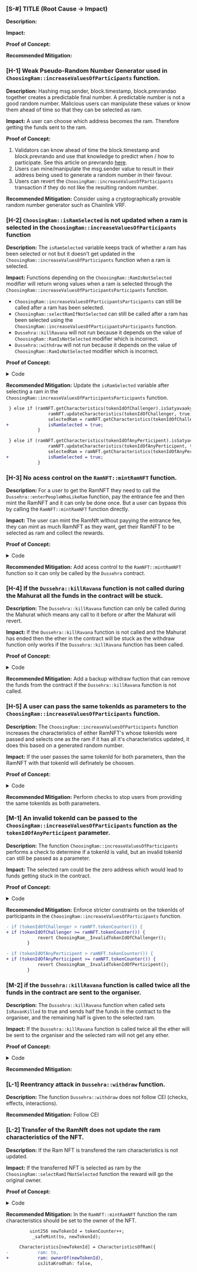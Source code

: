 ### [S-#] TITLE (Root Cause -> Impact)

**Description:** 

**Impact:** 

**Proof of Concept:**

**Recommended Mitigation:** 


### [H-1] Weak Pseudo-Random Number Generator used in `ChoosingRam::increaseValuesOfParticipants` function.

**Description:** Hashing msg.sender, block.timestamp, block.prevrandao together creates a predictable final number. A predictable number is not a good random number. Malicious users can manipulate these values or know them ahead of time so that they can be selected as ram.

**Impact:** A user can choose which address becomes the ram. Therefore getting the funds sent to the ram.

**Proof of Concept:**
1. Validators can know ahead of time the block.timestamp and block.prevrando and use that knowledge to predict when / how to participate. See this article on prevrando [here](https://medium.com/@alexbabits/why-block-prevrandao-is-a-useless-dangerous-trap-and-how-to-fix-it-5367ed3c6dfc). 
2. Users can mine/manipulate the msg.sender value to result in their address being used to generate a random number in their favour.
3. Users can revert the `ChoosingRam::increaseValuesOfParticipants` transaction if they do not like the resulting random number.

**Recommended Mitigation:** Consider using a cryptographically provable random number generator such as Chainlink VRF.


### [H-2] `ChoosingRam::isRamSelected` is not updated when a ram is selected in the `ChoosingRam::increaseValuesOfParticipants` function

**Description:** The `isRamSelected` variable keeps track of whether a ram has been selected or not but it doesn't get updated in the `ChoosingRam::increaseValuesOfParticipants` function when a ram is selected. 

**Impact:** Functions depending on the `ChoosingRam::RamIsNotSelected` modifier will return wrong values when a ram is selected through the `ChoosingRam::increaseValuesOfParticipantsParticipants` function.
- `ChoosingRam::increaseValuesOfParticipantsParticipants` can still be called after a ram has been selected.
- `ChoosingRam::selectRamIfNotSelected` can still be called after a ram has been selected using the `ChoosingRam::increaseValuesOfParticipantsParticipants` function.
- `Dussehra::killRavana` will not run because it depends on the value of `ChoosingRam::RamIsNotSelected` modifier which is incorrect.
- `Dussehra::withdraw` will not run because it depends on the value of `ChoosingRam::RamIsNotSelected` modifier which is incorrect.

**Proof of Concept:**
<details>
<summary> Code</summary>

```javascript
  function test_IsRamSelectedNotUpdated() public Moreparticipants {
        vm.startPrank(player1);
        choosingRam.increaseValuesOfParticipants(0, 1);
        choosingRam.increaseValuesOfParticipants(0, 1);
        choosingRam.increaseValuesOfParticipants(0, 1);
        choosingRam.increaseValuesOfParticipants(0, 1);
        choosingRam.increaseValuesOfParticipants(0, 1);
        vm.stopPrank();

        assertEq(ramNFT.getCharacteristics(1).isJitaKrodhah, true);
        assertEq(ramNFT.getCharacteristics(1).isDhyutimaan, true);
        assertEq(ramNFT.getCharacteristics(1).isVidvaan, true);
        assertEq(ramNFT.getCharacteristics(1).isAatmavan, true);
        assertEq(ramNFT.getCharacteristics(1).isSatyavaakyah, true);
        assertEq(choosingRam.selectedRam(), player2);
        // ---  isRamSelected is not set to true after ram has been selected ----------
        assertNotEq(choosingRam.isRamSelected(), true);

        // ------ The function selectRamIfNotSelected still runs when a ram has been selected -------
        vm.warp(1728691200 + 1);
        vm.startPrank(organiser);
        choosingRam.selectRamIfNotSelected();
        vm.stopPrank();
        //---- The selected Ram has been changed ----------
        assertEq(choosingRam.selectedRam(), player3);
        assertEq(choosingRam.isRamSelected(), true);
    }
```
</details>

**Recommended Mitigation:** Update the `isRamSelected` variable after selecting a ram in the `ChoosingRam::increaseValuesOfParticipantsParticipants` function.

```diff
 } else if (ramNFT.getCharacteristics(tokenIdOfChallenger).isSatyavaakyah == false){
                ramNFT.updateCharacteristics(tokenIdOfChallenger, true, true, true, true, true);
                selectedRam = ramNFT.getCharacteristics(tokenIdOfChallenger).ram;
+               isRamSelected = true;
            }
```
```diff
 } else if (ramNFT.getCharacteristics(tokenIdOfAnyPerticipent).isSatyavaakyah == false){
                ramNFT.updateCharacteristics(tokenIdOfAnyPerticipent, true, true, true, true, true);
                selectedRam = ramNFT.getCharacteristics(tokenIdOfAnyPerticipent).ram;
+               isRamSelected = true;
            }
```


### [H-3] No acess control on the `RamNFT::mintRamNFT` function.

**Description:** For a user to get the RamNFT they need to call the `Dussehra::enterPeopleWhoLikeRam` function, pay the entrance fee and then mint the RamNFT and it can only be done once. But a user can bypass this by calling the `RamNFT::mintRamNFT` function directly.

**Impact:** The user can mint the RamNft without payying the entrance fee, they can mint as much RamNFT as they want, get their RamNFT to be selected as ram and collect the rewards.

**Proof of Concept:**
<details>
<summary> Code </summary>

```javascript
    function test_CanMintNftWithoutPaying() public {
        vm.startPrank(player1);
        ramNFT.mintRamNFT(player1);
        vm.stopPrank();

        assertEq(ramNFT.ownerOf(0), player1);
    }
```
</details>

**Recommended Mitigation:** Add acess control to the `RamNFT::mintRamNFT` function so it can only be called by the `Dussehra` contract.


### [H-4] If the `Dussehra::killRavana` function is not called during the Mahurat all the funds in the contract will be stuck.

**Description:** The `Dussehra::killRavana` function can only be called during the Mahurat which means any call to it before or after the Mahurat will revert.

**Impact:** If the `Dussehra::killRavana` function is not called and the Mahurat has ended then the ether in the contract will be stuck as the withdraw function only works if the `Dussehra::killRavana` function has been called.

**Proof of Concept:**
<details>
<summary>Code</summary>

```javascript
  function test_RavannaNotKilled() public Moreparticipants selectedRam {
        vm.warp(1728777669 + 1);
        vm.expectRevert(
            abi.encodeWithSelector(Dussehra__MahuratIsFinished.selector)
        );
        vm.startPrank(player2);
        dussehra.killRavana();
        vm.stopPrank();

        vm.expectRevert();
        vm.startPrank(player3);
        dussehra.withdraw();
        vm.stopPrank();
    }
```

</details>

**Recommended Mitigation:** Add a backup withdraw fuction that can remove the funds from the contract if the `Dussehra::killRavana` function is not called.

### [H-5] A user can pass the same tokenIds as parameters to the `ChoosingRam::increaseValuesOfParticipants` function.

**Description:** The `ChoosingRam::increaseValuesOfParticipants` function increases the characteristics of either RamNFT's whose tokenIds were passed and selects one as the ram if it has all it's characteristics updated, it does this based on a generated random number.

**Impact:** If the user passes the same tokenId for both parameters, then the RamNFT with that tokenId will definately be choosen.

**Proof of Concept:**
<details>
<summary>Code</summary>

```javascript
function test_SameTokenIds() public Moreparticipants {
        // valid tokenIds are 0,1,2.
        vm.startPrank(player1);
        choosingRam.increaseValuesOfParticipants(0, 0);
        choosingRam.increaseValuesOfParticipants(0, 0);
        choosingRam.increaseValuesOfParticipants(0, 0);
        choosingRam.increaseValuesOfParticipants(0, 0);
        choosingRam.increaseValuesOfParticipants(0, 0);
        vm.stopPrank();

        assertEq(ramNFT.getCharacteristics(0).isJitaKrodhah, true);
        assertEq(ramNFT.getCharacteristics(0).isDhyutimaan, true);
        assertEq(ramNFT.getCharacteristics(0).isVidvaan, true);
        assertEq(ramNFT.getCharacteristics(0).isAatmavan, true);
        assertEq(ramNFT.getCharacteristics(0).isSatyavaakyah, true);
        assertEq(choosingRam.selectedRam(), player1);
    }
```
</details>

**Recommended Mitigation:** Perform checks to stop users from providing the same tokenIds as both parameters.

### [M-1] An invalid tokenId can be passed to the `ChoosingRam::increaseValuesOfParticipants` function as the `tokenIdOfAnyPerticipent` parameter.

**Description:** The function `ChoosingRam::increaseValuesOfParticipants` performs a check to determine if a tokenId is valid, but an invalid tokenId can still be passed as a parameter.

**Impact:** The selected ram could be the zero address which would lead to funds getting stuck in the contract.

**Proof of Concept:**
<details>
<summary>Code</summary>

```javascript
     function test_InvalidTokenIds() public Moreparticipants {
        // valid tokenIds are 0,1,2.
        vm.startPrank(player1);
        choosingRam.increaseValuesOfParticipants(0, 3);
        choosingRam.increaseValuesOfParticipants(0, 3);
        choosingRam.increaseValuesOfParticipants(0, 3);
        choosingRam.increaseValuesOfParticipants(0, 3);
        choosingRam.increaseValuesOfParticipants(0, 3);
        vm.stopPrank();
    }
```
</details>

**Recommended Mitigation:** Enforce stricter constraints on the tokenIds of participants in the `ChoosingRam::increaseValuesOfParticipants` function.

```diff
- if (tokenIdOfChallenger > ramNFT.tokenCounter()) {
+ if (tokenIdOfChallenger >= ramNFT.tokenCounter()) {
            revert ChoosingRam__InvalidTokenIdOfChallenger();
        }
```
```diff
- if (tokenIdOfAnyPerticipent > ramNFT.tokenCounter()) {
+ if (tokenIdOfAnyPerticipent >= ramNFT.tokenCounter()) {
            revert ChoosingRam__InvalidTokenIdOfPerticipent();
        }
```

### [M-2] if the `Dussehra::killRavana` function is called twice all the funds in the contract are sent to the organiser.

**Description:** The `Dussehra::killRavana` function when called sets `IsRavanKilled` to true and sends half the funds in the contract to the organiser, and the remaining half is given to the selected ram.

**Impact:** If the `Dussehra::killRavana` function is called twice all the ether will be sent to the organiser and the selected ram will not get any ether.

**Proof of Concept:**
<details>
<summary>Code </summary>

```javascript
 function test_killRavanaTwice() public Moreparticipants {
        vm.warp(1728691200 + 1);
        vm.startPrank(organiser);
        choosingRam.selectRamIfNotSelected();
        vm.stopPrank();

        vm.startPrank(player2);
        dussehra.killRavana();
        vm.stopPrank();

        assertEq(dussehra.IsRavanKilled(), true);
        assertEq(address(dussehra).balance, 1.5 ether);

        vm.startPrank(player2);
        dussehra.killRavana();
        vm.stopPrank();

        assertEq(address(dussehra).balance, 0);
    }
```
</details>

**Recommended Mitigation:** 

### [L-1] Reentrancy attack in `Dussehra::withdraw` function.

**Description:** The function `Dussehra::withdraw` does not follow CEI (checks, effects, interactions).

**Recommended Mitigation:** Follow CEI

### [L-2] Transfer of the RamNft does not update the ram characteristics of the NFT. 

**Description:** If the Ram NFT is transfered the ram characteristics is not updated.

**Impact:** If the transferred NFT is selected as ram by the `ChoosingRam::selectRamIfNotSelected` function the reward will go the original owner.

**Proof of Concept:**
<details>
<summary>Code</summary>

```javascript
 function test_transferDoesNotUpdateRam() public participants {
        vm.startPrank(player1);
        ramNFT.transferFrom(player1, player4, 0);
        vm.stopPrank();

        assertEq(ramNFT.ownerOf(0), player4);
        assertNotEq(ramNFT.getCharacteristics(0).ram, player4);
    }
```
</details>

**Recommended Mitigation:** In the `RamNFT::mintRamNFT` function the ram characteristics should be set to the owner of the NFT.

```diff
         uint256 newTokenId = tokenCounter++;
          _safeMint(to, newTokenId);

     Characteristics[newTokenId] = CharacteristicsOfRam({
-           ram: to,
+           ram: ownerOf(newTokenId),
            isJitaKrodhah: false,
```